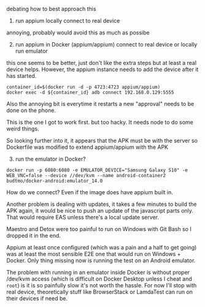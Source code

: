 debating how to best approach this

1. run appium locally connect to real device

annoying, probably would avoid this as much as possibe

2. run appium in Docker (appium/appium) connect to real device or locally run emulator

this one seems to be better, just don't like the extra steps but at least a real device helps. However, the appium instance needs to add the device after it has started.

```
container_id=$(docker run -d -p 4723:4723 appium/appium)
docker exec -d ${container_id} adb connect 192.168.0.129:5555
```

Also the annoying bit is everytime it restarts a new "approval" needs to be done on the phone.

This is the one I got to work first. but too hacky. It needs node to do some weird things.

So looking further into it, it appears that the APK must be with the server so Dockerfile was modified to extend appium/appium with the APK

3. run the emulator in Docker?

```
docker run -p 6080:6080 -e EMULATOR_DEVICE="Samsung Galaxy S10" -e WEB_VNC=false --device //dev/kvm --name android-container2 budtmo/docker-android:emulator_14.0
```

How do we connect? Even if the image does have appium built in.

Another problem is dealing with updates, it takes a few minutes to build the APK again, it would be nice to push an update of the javascript parts only. That would require EAS unless there's a local update server.

Maestro and Detox were too painful to run on Windows with Git Bash so I dropped it in the end.

Appium at least once configured (which was a pain and a half to get going) was at least the most sensible E2E one that would run on Windows + Docker. Only thing missing now is running the test on an Android emulator.

The problem with running in an emulator inside Docker is without proper /dev/kvm access (which is difficult on Docker Desktop unless I cheat and `root`) is it is so painfully slow it's not worth the hassle. For now I'll stop with real device, theoretically stuff like BrowserStack or LamdaTest can run on their devices if need be.
